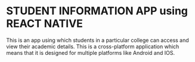 # STUDENT INFORMATION APP using REACT NATIVE
This is an app using which students in a particular college can access and view their academic details. This is a cross-platform application which means that it is designed for multiple platforms like Android and IOS.
